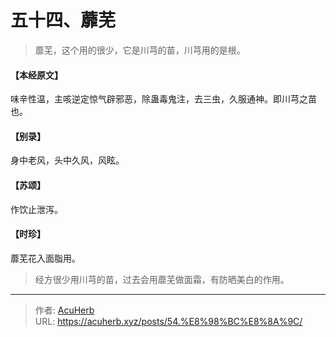 # 五十四、蘼芜


> 蘼芜，这个用的很少，它是川芎的苗，川芎用的是根。

#### 【本经原文】
味辛性温，主咳逆定惊气辟邪恶，除蛊毒鬼注，去三虫，久服通神。即川芎之苗也。
#### 【别录】
身中老风，头中久风，风眩。
#### 【苏颂】
作饮止泄泻。
#### 【时珍】
蘼芜花入面脂用。

> 经方很少用川芎的苗，过去会用蘼芜做面霜，有防晒美白的作用。

---

> 作者: [AcuHerb](https://acuherb.xyz)  
> URL: https://acuherb.xyz/posts/54.%E8%98%BC%E8%8A%9C/  

